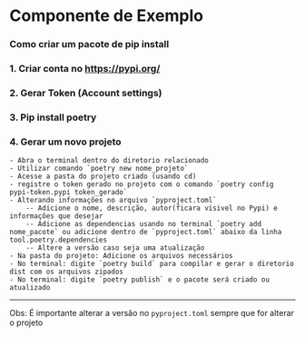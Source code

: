 # Componente de Exemplo

### Como criar um pacote de pip install

### 1. Criar conta no https://pypi.org/

### 2. Gerar Token (Account settings)

### 3. Pip install poetry

### 4. Gerar um novo projeto
    - Abra o terminal dentro do diretorio relacionado
    - Utilizar comando `poetry new nome_projeto`
    - Acesse a pasta do projeto criado (usando cd)
    - registre o token gerado no projeto com o comando `poetry config pypi-token.pypi token_gerado`
    - Alterando informações no arquivo `pyproject.toml`
        -- Adicione o nome, descrição, autor(ficara visivel no Pypi) e informações que desejar
        -- Adicione as dependencias usando no terminal `poetry add nome_pacote` ou adicione dentro de `pyproject.toml` abaixo da linha tool.poetry.dependencies
        -- Altere a versão caso seja uma atualização
    - Na pasta do projeto: Adicione os arquivos necessários
    - No terminal: digite `poetry build` para compilar e gerar o diretorio dist com os arquivos zipados
    - No terminal: digite `poetry publish` e o pacote será criado ou atualizado

___

Obs: É importante alterar a versão no `pyproject.toml` sempre que for alterar o projeto
